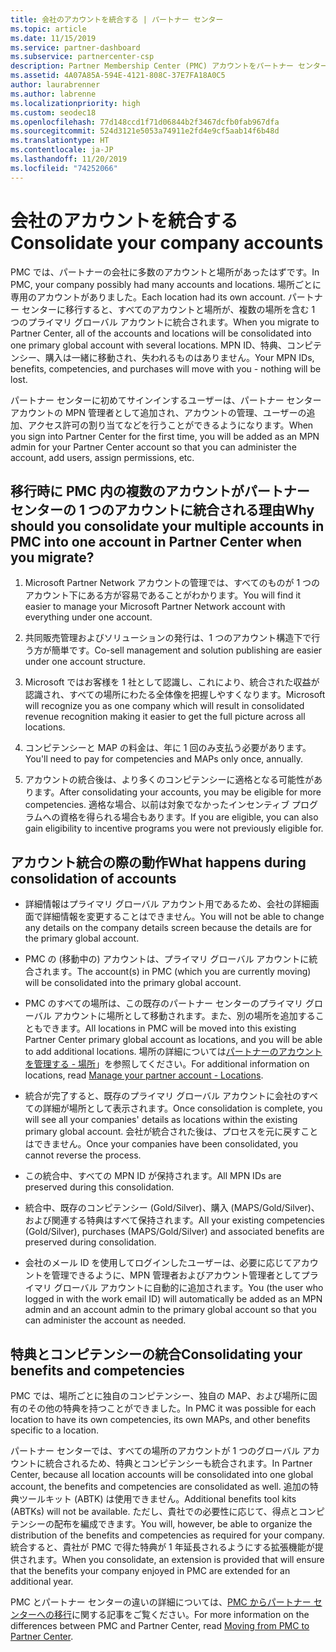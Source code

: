 ```yaml
---
title: 会社のアカウントを統合する | パートナー センター
ms.topic: article
ms.date: 11/15/2019
ms.service: partner-dashboard
ms.subservice: partnercenter-csp
description: Partner Membership Center (PMC) アカウントをパートナー センターの 1 つのアカウントに統合する方法について説明します。 これは、PMC からパートナー センターに移行するときに行います。
ms.assetid: 4A07A85A-594E-4121-808C-37E7FA18A0C5
author: laurabrenner
ms.author: labrenne
ms.localizationpriority: high
ms.custom: seodec18
ms.openlocfilehash: 77d148ccd1f71d06844b2f3467dcfb0fab967dfa
ms.sourcegitcommit: 524d3121e5053a74911e2fd4e9cf5aab14f6b48d
ms.translationtype: HT
ms.contentlocale: ja-JP
ms.lasthandoff: 11/20/2019
ms.locfileid: "74252066"
---
```

# <a name="consolidate-your-company-accounts"></a><span data-ttu-id="8d05d-104">会社のアカウントを統合する</span><span class="sxs-lookup"><span data-stu-id="8d05d-104">Consolidate your company accounts</span></span>

<span data-ttu-id="8d05d-105">PMC では、パートナーの会社に多数のアカウントと場所があったはずです。</span><span class="sxs-lookup"><span data-stu-id="8d05d-105">In PMC, your company possibly had many accounts and locations.</span></span> <span data-ttu-id="8d05d-106">場所ごとに専用のアカウントがありました。</span><span class="sxs-lookup"><span data-stu-id="8d05d-106">Each location had its own account.</span></span> <span data-ttu-id="8d05d-107">パートナー センターに移行すると、すべてのアカウントと場所が、複数の場所を含む 1 つのプライマリ グローバル アカウントに統合されます。</span><span class="sxs-lookup"><span data-stu-id="8d05d-107">When you migrate to Partner Center, all of the accounts and locations will be consolidated into one primary global account with several locations.</span></span> <span data-ttu-id="8d05d-108">MPN ID、特典、コンピテンシー、購入は一緒に移動され、失われるものはありません。</span><span class="sxs-lookup"><span data-stu-id="8d05d-108">Your MPN IDs, benefits, competencies, and purchases will move with you - nothing will be lost.</span></span> 

<span data-ttu-id="8d05d-109">パートナー センターに初めてサインインするユーザーは、パートナー センター アカウントの MPN 管理者として追加され、アカウントの管理、ユーザーの追加、アクセス許可の割り当てなどを行うことができるようになります。</span><span class="sxs-lookup"><span data-stu-id="8d05d-109">When you sign into Partner Center for the first time, you will be added as an MPN admin for your Partner Center account so that you can administer the account, add users, assign permissions, etc.</span></span> 

## <a name="why-should-you-consolidate-your-multiple-accounts-in-pmc-into-one-account-in-partner-center-when-you-migrate"></a><span data-ttu-id="8d05d-110">移行時に PMC 内の複数のアカウントがパートナー センターの 1 つのアカウントに統合される理由</span><span class="sxs-lookup"><span data-stu-id="8d05d-110">Why should you consolidate your multiple accounts in PMC into one account in Partner Center when you migrate?</span></span>

1. <span data-ttu-id="8d05d-111">Microsoft Partner Network アカウントの管理では、すべてのものが 1 つのアカウント下にある方が容易であることがわかります。</span><span class="sxs-lookup"><span data-stu-id="8d05d-111">You will find it easier to manage your Microsoft Partner Network account with everything under one account.</span></span>

2. <span data-ttu-id="8d05d-112">共同販売管理およびソリューションの発行は、1 つのアカウント構造下で行う方が簡単です。</span><span class="sxs-lookup"><span data-stu-id="8d05d-112">Co-sell management and solution publishing are easier under one account structure.</span></span>

3. <span data-ttu-id="8d05d-113">Microsoft ではお客様を 1 社として認識し、これにより、統合された収益が認識され、すべての場所にわたる全体像を把握しやすくなります。</span><span class="sxs-lookup"><span data-stu-id="8d05d-113">Microsoft will recognize you as one company which will result in consolidated revenue recognition making it easier to get the full picture across all locations.</span></span>  

4. <span data-ttu-id="8d05d-114">コンピテンシーと MAP の料金は、年に 1 回のみ支払う必要があります。</span><span class="sxs-lookup"><span data-stu-id="8d05d-114">You'll need to pay for competencies and MAPs only once, annually.</span></span>

5. <span data-ttu-id="8d05d-115">アカウントの統合後は、より多くのコンピテンシーに適格となる可能性があります。</span><span class="sxs-lookup"><span data-stu-id="8d05d-115">After consolidating your accounts, you may be eligible for more competencies.</span></span> <span data-ttu-id="8d05d-116">適格な場合、以前は対象でなかったインセンティブ プログラムへの資格を得られる場合もあります。</span><span class="sxs-lookup"><span data-stu-id="8d05d-116">If you are eligible, you can also gain eligibility to incentive programs you were not previously eligible for.</span></span>


## <a name="what-happens-during-consolidation-of-accounts"></a><span data-ttu-id="8d05d-117">アカウント統合の際の動作</span><span class="sxs-lookup"><span data-stu-id="8d05d-117">What happens during consolidation of accounts</span></span>

- <span data-ttu-id="8d05d-118">詳細情報はプライマリ グローバル アカウント用であるため、会社の詳細画面で詳細情報を変更することはできません。</span><span class="sxs-lookup"><span data-stu-id="8d05d-118">You will not be able to change any details on the company details screen because the details are for the primary global account.</span></span> 

- <span data-ttu-id="8d05d-119">PMC の (移動中の) アカウントは、プライマリ グローバル アカウントに統合されます。</span><span class="sxs-lookup"><span data-stu-id="8d05d-119">The account(s) in PMC (which you are currently moving) will be consolidated into the primary global account.</span></span> 

- <span data-ttu-id="8d05d-120">PMC のすべての場所は、この既存のパートナー センターのプライマリ グローバル アカウントに場所として移動されます。また、別の場所を追加することもできます。</span><span class="sxs-lookup"><span data-stu-id="8d05d-120">All locations in PMC will be moved into this existing Partner Center primary global account as locations, and you will be able to add additional locations.</span></span> <span data-ttu-id="8d05d-121">場所の詳細については[パートナーのアカウントを管理する - 場所](manage-locations.md)」を参照してください。</span><span class="sxs-lookup"><span data-stu-id="8d05d-121">For additional information on locations, read  [Manage your partner account - Locations](manage-locations.md).</span></span>

- <span data-ttu-id="8d05d-122">統合が完了すると、既存のプライマリ グローバル アカウントに会社のすべての詳細が場所として表示されます。</span><span class="sxs-lookup"><span data-stu-id="8d05d-122">Once consolidation is complete, you will see all your companies' details as locations within the existing primary global account.</span></span> <span data-ttu-id="8d05d-123">会社が統合された後は、プロセスを元に戻すことはできません。</span><span class="sxs-lookup"><span data-stu-id="8d05d-123">Once your companies have been consolidated, you cannot reverse the process.</span></span>

- <span data-ttu-id="8d05d-124">この統合中、すべての MPN ID が保持されます。</span><span class="sxs-lookup"><span data-stu-id="8d05d-124">All MPN IDs are preserved during this consolidation.</span></span>

- <span data-ttu-id="8d05d-125">統合中、既存のコンピテンシー (Gold/Silver)、購入 (MAPS/Gold/Silver)、および関連する特典はすべて保持されます。</span><span class="sxs-lookup"><span data-stu-id="8d05d-125">All your existing competencies (Gold/Silver), purchases (MAPS/Gold/Silver) and associated benefits are preserved during consolidation.</span></span>

- <span data-ttu-id="8d05d-126">会社のメール ID を使用してログインしたユーザーは、必要に応じてアカウントを管理できるように、MPN 管理者およびアカウント管理者としてプライマリ グローバル アカウントに自動的に追加されます。</span><span class="sxs-lookup"><span data-stu-id="8d05d-126">You (the user who logged in with the work email ID) will automatically be added as an MPN admin and an account admin to the primary global account so that you can administer the account as needed.</span></span> 


## <a name="consolidating-your-benefits-and-competencies"></a><span data-ttu-id="8d05d-127">特典とコンピテンシーの統合</span><span class="sxs-lookup"><span data-stu-id="8d05d-127">Consolidating your benefits and competencies</span></span>

<span data-ttu-id="8d05d-128">PMC では、場所ごとに独自のコンピテンシー、独自の MAP、および場所に固有のその他の特典を持つことができました。</span><span class="sxs-lookup"><span data-stu-id="8d05d-128">In PMC it was possible for each location to have its own competencies, its own MAPs, and other benefits specific to a location.</span></span>

<span data-ttu-id="8d05d-129">パートナー センターでは、すべての場所のアカウントが 1 つのグローバル アカウントに統合されるため、特典とコンピテンシーも統合されます。</span><span class="sxs-lookup"><span data-stu-id="8d05d-129">In Partner Center, because all location accounts will be consolidated into one global account, the benefits and competencies are consolidated as well.</span></span> <span data-ttu-id="8d05d-130">追加の特典ツールキット (ABTK) は使用できません。</span><span class="sxs-lookup"><span data-stu-id="8d05d-130">Additional benefits tool kits (ABTKs) will not be available.</span></span> <span data-ttu-id="8d05d-131">ただし、貴社での必要性に応じて、得点とコンピテンシーの配布を編成できます。</span><span class="sxs-lookup"><span data-stu-id="8d05d-131">You will, however, be able to organize the distribution of the benefits and competencies as required for your company.</span></span> <span data-ttu-id="8d05d-132">統合すると、貴社が PMC で得た特典が 1 年延長されるようにする拡張機能が提供されます。</span><span class="sxs-lookup"><span data-stu-id="8d05d-132">When you consolidate, an extension is provided that will ensure that the benefits your company enjoyed in PMC are extended for an additional year.</span></span>

<span data-ttu-id="8d05d-133">PMC とパートナー センターの違いの詳細については、[PMC からパートナー センターへの移行](guide-to-migration.md)に関する記事をご覧ください。</span><span class="sxs-lookup"><span data-stu-id="8d05d-133">For more information on the differences between PMC and Partner Center, read [Moving from PMC to Partner Center](guide-to-migration.md).</span></span>

